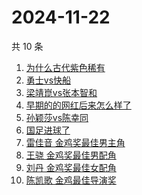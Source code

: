 # 2024-11-22

共 10 条

<!-- BEGIN -->
<!-- 最后更新时间 Fri Nov 22 2024 03:07:38 GMT+0800 (China Standard Time) -->

1. [为什么古代紫色稀有](https://www.zhihu.com/search?q=%E4%B8%BA%E4%BB%80%E4%B9%88%E5%8F%A4%E4%BB%A3%E7%B4%AB%E8%89%B2%E7%A8%80%E6%9C%89)
1. [勇士vs快船](https://www.zhihu.com/search?q=%E5%8B%87%E5%A3%ABvs%E5%BF%AB%E8%88%B9)
1. [梁靖崑vs张本智和](https://www.zhihu.com/search?q=%E6%A2%81%E9%9D%96%E5%B4%91vs%E5%BC%A0%E6%9C%AC%E6%99%BA%E5%92%8C)
1. [早期的的网红后来怎么样了](https://www.zhihu.com/search?q=%E6%97%A9%E6%9C%9F%E7%9A%84%E7%9A%84%E7%BD%91%E7%BA%A2%E5%90%8E%E6%9D%A5%E6%80%8E%E4%B9%88%E6%A0%B7%E4%BA%86)
1. [孙颖莎vs陈幸同](https://www.zhihu.com/search?q=%E5%AD%99%E9%A2%96%E8%8E%8Evs%E9%99%88%E5%B9%B8%E5%90%8C)
1. [国足进球了](https://www.zhihu.com/search?q=%E5%9B%BD%E8%B6%B3%E8%BF%9B%E7%90%83%E4%BA%86)
1. [雷佳音 金鸡奖最佳男主角](https://www.zhihu.com/search?q=%E9%9B%B7%E4%BD%B3%E9%9F%B3%20%E9%87%91%E9%B8%A1%E5%A5%96%E6%9C%80%E4%BD%B3%E7%94%B7%E4%B8%BB%E8%A7%92)
1. [王骁 金鸡奖最佳男配角](https://www.zhihu.com/search?q=%E7%8E%8B%E9%AA%81%20%E9%87%91%E9%B8%A1%E5%A5%96%E6%9C%80%E4%BD%B3%E7%94%B7%E9%85%8D%E8%A7%92)
1. [刘丹 金鸡奖最佳女配角](https://www.zhihu.com/search?q=%E5%88%98%E4%B8%B9%20%E9%87%91%E9%B8%A1%E5%A5%96%E6%9C%80%E4%BD%B3%E5%A5%B3%E9%85%8D%E8%A7%92)
1. [陈凯歌 金鸡最佳导演奖](https://www.zhihu.com/search?q=%E9%99%88%E5%87%AF%E6%AD%8C%20%E9%87%91%E9%B8%A1%E6%9C%80%E4%BD%B3%E5%AF%BC%E6%BC%94%E5%A5%96)

<!-- END -->
